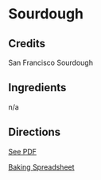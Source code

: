 # Sourdough

## Credits

San Francisco Sourdough

## Ingredients

n/a

## Directions

[See PDF](../assets/sf-sourdough.pdf)

[Baking Spreadsheet](https://docs.google.com/spreadsheets/d/1o9yhDyZne-0UqaZbaXYM3KzooMtcV4-S0EXuOBrRw3o/)

